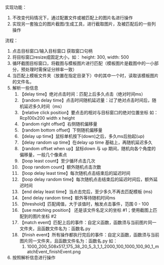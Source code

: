 实现功能：
1. 不改变代码情况下，通过配置文件或被匹配上的图片名进行操作
2. 实现另一套独立的图片截图/生成工具，进行截取图片，及被匹配后的一些列操作

流程：
1. 点击目标窗口/输入目标窗口 获取窗口句柄
2. 将目标窗口resize成固定大小，如： height: 300, width: 500
3. 循环截图目标窗口，将截图与模板图片进行匹配（模板图片是截图中的一小部分，预处理时需保证分辨率一致）
4. 当匹配上模板文件夹（放置在指定目录下）中的其中一个时，读取该模板图片的文件名， 
5. 解析一些信息
   1. 【delay time】绝对点击时间：匹配上后多久点击（绝对时间ms）
   2. 【random delay time】点击时间随机延迟量：过了绝对点击时间后，随机延迟多久时间（ms）
   3. 【relative click position】要点击的相对与目标窗口的绝对位置坐标 如：Rcp100x200 width x height
   4. 【random right offset】右侧随机偏移量
   5. 【random bottom offset】下侧随机偏移量
   6. 【delay up time】鼠标单机按下(down)之后，多久ms后抬起(up)
   7. 【delay random up time】在delay up time 基础上，再随机延迟多久
   8. 【random offset when up】鼠标down 与 up 期间，随机向各个角度的偏移量，一般几个像素点
   9. 【loop least count】至少循环点击几次
   10. 【loop random count】额外随机点击次数 
   11. 【loop delay least time】每次随机点击结束后的延迟时间
   12. 【loop delay random time】每次随机点击结束后的延迟时间后，额外延迟时间
   13. 【end delay least time】当点击完后，至少多久不再去匹配模板 (ms)
   14. 【end delay random time】额外等待随机时间ms
   15. 【threshold】匹配阈值，大于该值时，触发点击事件，范围 0 - 100
   16. 【use matching position】 还是该文件名定义的坐标 #1；使用截图上匹配到的图片坐标 #2
   17. 【match event】匹配上后的事件：自定义函数，函数须与当前图片同一文件夹，且函数文件名为：函数名.py
   18. 【finish event】所有操作都执行完后的事件：自定义函数，函数须与当前图片同一文件夹，且函数文件名为：函数名.py 
   如：
       1. 1000_200_508x517_175_38_20_5_3_1_1_2000_100_1000_100_90_1_matchEvent_finishEvent.png
6. 按照解析信息进行操作

   
   
   
